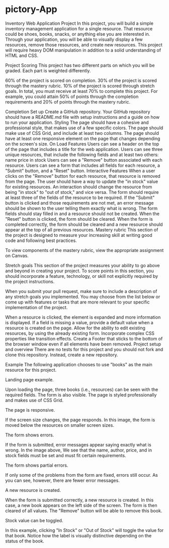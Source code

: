 # pictory-App
Inventory Web Application Project
In this project, you will build a simple inventory management application for a single resource. That resource could be shoes, books, snacks, or anything else you are interested in. Through your application, you will be able to visually display a few resources, remove those resources, and create new resources. This project will require heavy DOM manipulation in addition to a solid understanding of HTML and CSS.

Project Scoring
This project has two different parts on which you will be graded. Each part is weighted differently.

60% of the project is scored on completion.
30% of the project is scored through the mastery rubric.
10% of the project is scored through stretch goals.
In total, you must receive at least 70% to complete this project. For example, you could attain 50% of points through the completion requirements and 20% of points through the mastery rubric.

Completion
Set up
Create a GitHub repository.
Your GitHub repository should have a README.md file with setup instructions and a guide on how to run your application.
Styling
The page should have a cohesive and professional style, that makes use of a few specific colors.
The page should make use of CSS Grid, and include at least two columns.
The page should have at least one responsive element on the page that changes depending on the screen's size.
On Load Features
Users can see a header on the top of the page that includes a title for the web application.
Users can see three unique resources, that include the following fields and at least two others:
name
price
in stock
Users can see a "Remove" button associated with each resource.
Users can see a form that includes all fields for each resource, a "Submit" button, and a "Reset" button.
Interactive Features
When a user clicks on the "Remove" button for each resource, that resource is removed from the page.
The user should have a way to update the "in stock" value for existing resources. An interaction should change the resource from being "in stock" to "out of stock," and vice versa.
The form should require at least three of the fields of the resource to be required. If the "Submit" button is clicked and those requirements are not met, an error message should be shown to the user telling them exactly what is wrong. The form fields should stay filled in and a resource should not be created.
When the "Reset" button is clicked, the form should be cleared.
When the form is completed correctly, the form should be cleared and a new resource should appear at the top of all previous resources.
Mastery rubric
This section of the project is designed to measure your increasing skill at writing good code and following best practices.

To view components of the mastery rubric, view the appropriate assignment on Canvas.

Stretch goals
This section of the project measures your ability to go above and beyond in creating your project. To score points in this section, you should incorporate a feature, technology, or skill not explicitly required by the project instructions.

When you submit your pull request, make sure to include a description of any stretch goals you implemented. You may choose from the list below or come up with features or tasks that are more relevant to your specific implementation of the project.

When a resource is clicked, the element is expanded and more information is displayed.
If a field is missing a value, provide a default value when a resource is created on the page.
Allow for the ability to edit existing resources, by using the already existing form.
Incorporate complex CSS properties like transition effects.
Create a Footer that sticks to the bottom of the browser window even if all elements have been removed.
Project setup and overview
There are no tests for this project and you should not fork and clone this repository. Instead, create a new repository.

Example
The following application chooses to use "books" as the main resource for this project.

Landing page example.

Upon loading the page, three books (i.e., resources) can be seen with the required fields. The form is also visible. The page is styled professionally and makes use of CSS Grid.

The page is responsive.

If the screen size changes, the page responds. In this image, the form is moved below the resources on smaller screen sizes.

The form shows errors.

If the form is submitted, error messages appear saying exactly what is wrong. In the image above, We see that the name, author, price, and in stock fields must be set and must fit certain requirements.

The form shows partial errors.

If only some of the problems from the form are fixed, errors still occur. As you can see, however, there are fewer error messages.

A new resource is created.

When the form is submitted correctly, a new resource is created. In this case, a new book appears on the left side of the screen. The form is then cleared of all values. The "Remove" button will be able to remove this book.

Stock value can be toggled.

In this example, clicking "In Stock" or "Out of Stock" will toggle the value for that book. Notice how the label is visually distinctive depending on the status of the book.
